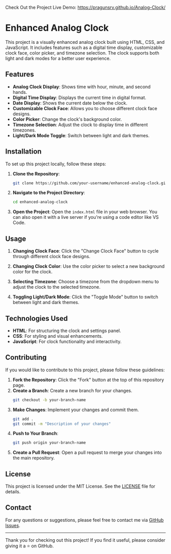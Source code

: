 Check Out the Project Live Demo: https://pragunsrv.github.io/Analog-Clock/
# Enhanced Analog Clock

This project is a visually enhanced analog clock built using HTML, CSS, and JavaScript. It includes features such as a digital time display, customizable clock face, color picker, and timezone selection. The clock supports both light and dark modes for a better user experience.

## Features

- **Analog Clock Display**: Shows time with hour, minute, and second hands.
- **Digital Time Display**: Displays the current time in digital format.
- **Date Display**: Shows the current date below the clock.
- **Customizable Clock Face**: Allows you to choose different clock face designs.
- **Color Picker**: Change the clock's background color.
- **Timezone Selection**: Adjust the clock to display time in different timezones.
- **Light/Dark Mode Toggle**: Switch between light and dark themes.

## Installation

To set up this project locally, follow these steps:

1. **Clone the Repository**:
   ```bash
   git clone https://github.com/your-username/enhanced-analog-clock.git
   ```

2. **Navigate to the Project Directory**:
   ```bash
   cd enhanced-analog-clock
   ```

3. **Open the Project**:
   Open the `index.html` file in your web browser. You can also open it with a live server if you're using a code editor like VS Code.

## Usage

1. **Changing Clock Face**:
   Click the "Change Clock Face" button to cycle through different clock face designs.

2. **Changing Clock Color**:
   Use the color picker to select a new background color for the clock.

3. **Selecting Timezone**:
   Choose a timezone from the dropdown menu to adjust the clock to the selected timezone.

4. **Toggling Light/Dark Mode**:
   Click the "Toggle Mode" button to switch between light and dark themes.

## Technologies Used

- **HTML**: For structuring the clock and settings panel.
- **CSS**: For styling and visual enhancements.
- **JavaScript**: For clock functionality and interactivity.

## Contributing

If you would like to contribute to this project, please follow these guidelines:

1. **Fork the Repository**: Click the "Fork" button at the top of this repository page.
2. **Create a Branch**: Create a new branch for your changes.
   ```bash
   git checkout -b your-branch-name
   ```
3. **Make Changes**: Implement your changes and commit them.
   ```bash
   git add .
   git commit -m "Description of your changes"
   ```
4. **Push to Your Branch**:
   ```bash
   git push origin your-branch-name
   ```
5. **Create a Pull Request**: Open a pull request to merge your changes into the main repository.

## License

This project is licensed under the MIT License. See the [LICENSE](LICENSE) file for details.

## Contact

For any questions or suggestions, please feel free to contact me via [GitHub Issues](https://github.com/your-username/enhanced-analog-clock/issues).

---

Thank you for checking out this project! If you find it useful, please consider giving it a ⭐️ on GitHub.
```
